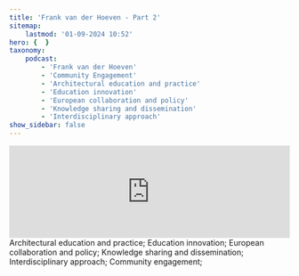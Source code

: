 ```yaml
---
title: 'Frank van der Hoeven - Part 2'
sitemap:
    lastmod: '01-09-2024 10:52'
hero: {  }
taxonomy:
    podcast:
        - 'Frank van der Hoeven'
        - 'Community Engagement'
        - 'Architectural education and practice'
        - 'Education innovation'
        - 'European collaboration and policy'
        - 'Knowledge sharing and dissemination'
        - 'Interdisciplinary approach'
show_sidebar: false
---
```


<iframe title="digineb" width="100%" height="166" scrolling="no" frameborder="no" allow="autoplay" src="https://w.soundcloud.com/player/?url=https%3A//api.soundcloud.com/tracks/1908103331&color=%234b4815&auto_play=false&hide_related=false&show_comments=true&show_user=true&show_reposts=false&show_teaser=false"></iframe>
Architectural education and practice;
Education innovation;
European collaboration and policy;
Knowledge sharing and dissemination;
Interdisciplinary approach;
Community engagement;